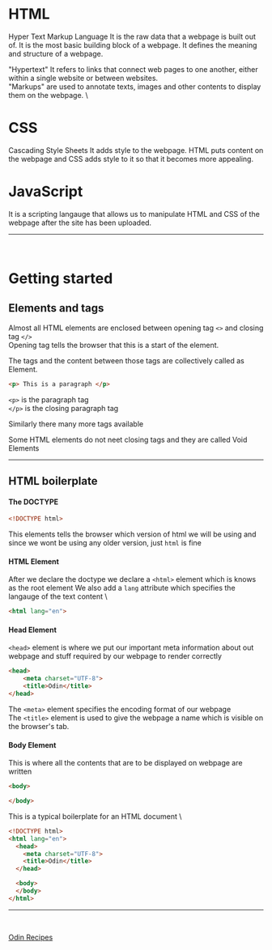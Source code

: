 # HTML 
Hyper Text Markup Language
It is the raw data that a webpage is built out of. It is the most basic building block of a webpage. It defines the meaning and structure of a webpage. 

"Hypertext" It refers to links that connect web pages to one another, either within a single website or between websites.\
"Markups" are used to annotate texts, images and other contents to display them on the webpage. \

# CSS 
Cascading Style Sheets
It adds style to the webpage. 
HTML puts content on the webpage and CSS adds style to it so that it becomes more appealing.

# JavaScript
It is a scripting langauge that allows us to manipulate HTML and CSS of the webpage after the site has been uploaded.

***

&nbsp;
&nbsp;

# Getting started

## Elements and tags

Almost all HTML elements are enclosed between opening tag `<>` and closing tag `</>` \
Opening tag tells the browser that this is a start of the element. 

The tags and the content between those tags are collectively called as Element.

```html
<p> This is a paragraph </p>
```

`<p>` is the paragraph tag \
`</p>` is the closing paragraph tag

Similarly there many more tags available


Some HTML elements do not neet closing tags and they are called Void Elements

***

## HTML boilerplate

#### The DOCTYPE

```html
<!DOCTYPE html>
```

This elements tells the browser which version of html we will be using and since we wont be using any older version, just `html` is fine

#### HTML Element

After we declare the doctype we declare a `<html>` element which is knows as the root element
We also add a `lang` attribute which specifies the langauge of the text content \

```html
<html lang="en">
```

#### Head Element
`<head>` element is where we put our important meta information about out webpage and stuff required by our webpage to render correctly

```html
<head>
    <meta charset="UTF-8">
    <title>Odin</title>
</head>
```

The `<meta>` element specifies the encoding format of our webpage \
The `<title>` element is used to give the webpage a name which is visible on the browser's tab.  

#### Body Element
This is where all the contents that are to be displayed on webpage are written

```html
<body>

</body>
```

This is a typical boilerplate for an HTML document \


```html
<!DOCTYPE html>
<html lang="en">
  <head>
    <meta charset="UTF-8">
    <title>Odin</title>
  </head>

  <body>
  </body>
</html>
```


***

&nbsp;

[Odin Recipes](https://github.com/neqbal/cryptoniteWebDev/blob/main/HTMLFoundations/index.html)
